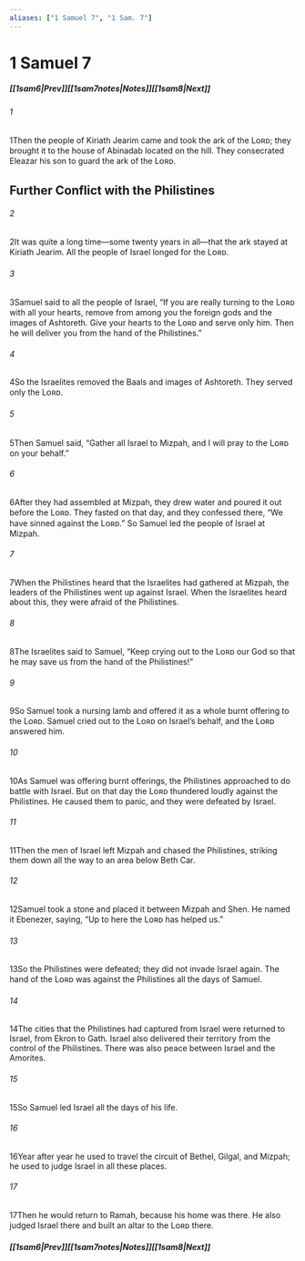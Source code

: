 ```yaml
---
aliases: ["1 Samuel 7", "1 Sam. 7"]
---
```

# 1 Samuel 7
##### <span class=arrow-left></span>[[1sam6|Prev]]<span class=navigation-separator></span>[[1sam7notes|Notes]]<span class=navigation-separator></span>[[1sam8|Next]]<span class=arrow-right></span>
###### 1
<span class=verse-first>1</span>Then the people of Kiriath Jearim came and took the ark of the Lᴏʀᴅ; they brought it to the house of Abinadab located on the hill. They consecrated Eleazar his son to guard the ark of the Lᴏʀᴅ.
## Further Conflict with the Philistines
###### 2
<span class=verse-body>2</span>It was quite a long time—some twenty years in all—that the ark stayed at Kiriath Jearim. All the people of Israel longed for the Lᴏʀᴅ.
<div class=paragraph-break></div>

###### 3
<span class=verse-first>3</span>Samuel said to all the people of Israel, “If you are really turning to the Lᴏʀᴅ with all your hearts, remove from among you the foreign gods and the images of Ashtoreth. Give your hearts to the Lᴏʀᴅ and serve only him. Then he will deliver you from the hand of the Philistines.”
###### 4
<span class=verse-body>4</span>So the Israelites removed the Baals and images of Ashtoreth. They served only the Lᴏʀᴅ.
<div class=paragraph-break></div>

###### 5
<span class=verse-first>5</span>Then Samuel said, “Gather all Israel to Mizpah, and I will pray to the Lᴏʀᴅ on your behalf.”
###### 6
<span class=verse-body>6</span>After they had assembled at Mizpah, they drew water and poured it out before the Lᴏʀᴅ. They fasted on that day, and they confessed there, “We have sinned against the Lᴏʀᴅ.” So Samuel led the people of Israel at Mizpah.
<div class=paragraph-break></div>

###### 7
<span class=verse-first>7</span>When the Philistines heard that the Israelites had gathered at Mizpah, the leaders of the Philistines went up against Israel. When the Israelites heard about this, they were afraid of the Philistines.
###### 8
<span class=verse-body>8</span>The Israelites said to Samuel, “Keep crying out to the Lᴏʀᴅ our God so that he may save us from the hand of the Philistines!”
###### 9
<span class=verse-body>9</span>So Samuel took a nursing lamb and offered it as a whole burnt offering to the Lᴏʀᴅ. Samuel cried out to the Lᴏʀᴅ on Israel’s behalf, and the Lᴏʀᴅ answered him.
###### 10
<span class=verse-body>10</span>As Samuel was offering burnt offerings, the Philistines approached to do battle with Israel. But on that day the Lᴏʀᴅ thundered loudly against the Philistines. He caused them to panic, and they were defeated by Israel.
###### 11
<span class=verse-body>11</span>Then the men of Israel left Mizpah and chased the Philistines, striking them down all the way to an area below Beth Car.
<div class=paragraph-break></div>

###### 12
<span class=verse-first>12</span>Samuel took a stone and placed it between Mizpah and Shen. He named it Ebenezer, saying, “Up to here the Lᴏʀᴅ has helped us.”
###### 13
<span class=verse-body>13</span>So the Philistines were defeated; they did not invade Israel again. The hand of the Lᴏʀᴅ was against the Philistines all the days of Samuel.
###### 14
<span class=verse-body>14</span>The cities that the Philistines had captured from Israel were returned to Israel, from Ekron to Gath. Israel also delivered their territory from the control of the Philistines. There was also peace between Israel and the Amorites.
<div class=paragraph-break></div>

###### 15
<span class=verse-first>15</span>So Samuel led Israel all the days of his life.
###### 16
<span class=verse-body>16</span>Year after year he used to travel the circuit of Bethel, Gilgal, and Mizpah; he used to judge Israel in all these places.
###### 17
<span class=verse-body>17</span>Then he would return to Ramah, because his home was there. He also judged Israel there and built an altar to the Lᴏʀᴅ there.
##### <span class=arrow-left></span>[[1sam6|Prev]]<span class=navigation-separator></span>[[1sam7notes|Notes]]<span class=navigation-separator></span>[[1sam8|Next]]<span class=arrow-right></span>